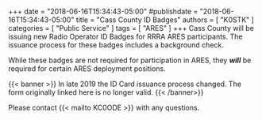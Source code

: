 +++
date = "2018-06-16T15:34:43-05:00"
#publishdate = "2018-06-16T15:34:43-05:00"
title = "Cass County ID Badges"
authors = [ "K0STK" ]
categories = [ "Public Service" ]
tags = [ "ARES" ]
+++
Cass County will be issuing new Radio Operator ID Badges for RRRA ARES
participants. The issuance process for these badges includes a background
check.

While these badges are not required for participation in ARES, they
***will*** be required for certain ARES deployment positions.

{{< banner >}}
In late 2019 the ID Card issuance process changed. The form originally
linked here is no longer valid.
{{< /banner>}}

<p class="clear"></p>
Please contact {{< mailto KC0ODE >}} with any questions.

<!--more-->
